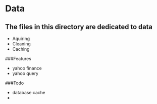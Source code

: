 # Data
## The files in this directory are dedicated to data
- Aquiring
- Cleaning
- Caching

###Features
- yahoo finance
- yahoo query

###Todo
- database cache
- 
